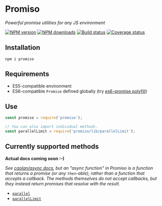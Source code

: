# Promiso

*Powerful promise utilities for any JS environment*

[![NPM version](https://img.shields.io/npm/v/promiso.svg)](https://www.npmjs.com/package/promiso)
[![NPM downloads](https://img.shields.io/npm/dt/promiso.svg)](https://www.npmjs.com/package/promiso)
[![Build status][build-badge]][build-link]
[![Coverage status][coverage-badge]][coverage-link]

## Installation
`npm i promiso`

## Requirements
* ES5-compatible environment
* ES6-compatible `Promise` defined globally (try
  [es6-promise polyfill][promise-polyfill])

## Use
```js
const promiso = require('promiso');

// You can also import individual methods.
const parallelLimit = require('promiso/lib/parallelLimit');
```

## Currently supported methods

**Actual docs coming soon :-)**

*See [caolan/async docs](https://caolan.github.io/async/docs.html), but an
"async function" in Promiso is a function that returns a promise (or any
`then`-able), rather than a function that accepts a callback. The methods
themselves do not accept callbacks, but they instead return promises that
resolve with the result.*

* [`parallel`](https://caolan.github.io/async/docs.html#parallel)
* [`parallelLimit`](https://caolan.github.io/async/docs.html#parallelLimit)

[build-badge]: https://travis-ci.org/AndyBarron/promiso.svg?branch=master
[build-link]: https://travis-ci.org/AndyBarron/promiso
[coverage-badge]: https://coveralls.io/repos/github/AndyBarron/promiso/badge.svg?branch=master
[coverage-link]: https://coveralls.io/github/AndyBarron/promiso?branch=master
[promise-polyfill]: https://github.com/stefanpenner/es6-promise#auto-polyfill
